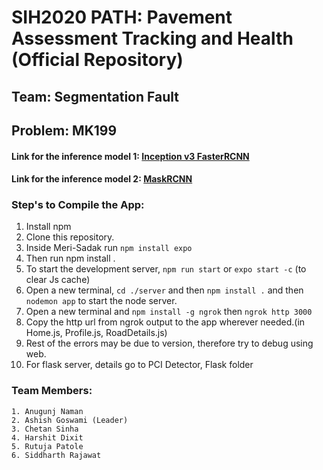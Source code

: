 # SIH2020 PATH: Pavement Assessment Tracking and Health (Official Repository)
## Team: Segmentation Fault
## Problem: MK199

#### Link for the inference model 1: [Inception v3 FasterRCNN](https://drive.google.com/file/d/1wDPMs-oruB8TvRZZWYMDSpdBt_ROcPZ1/view?usp=sharing)
#### Link for the inference model 2: [MaskRCNN](https://drive.google.com/file/d/1IN5uENGEF4VmZiG6HfqPU3SWW4dONAcb/view?usp=sharing)

### Step's to Compile the App:
1. Install npm
2. Clone this repository.
3. Inside Meri-Sadak run `npm install expo`
4. Then run npm install .
5. To start the development server, `npm run start` or `expo start -c` (to clear Js cache)
6. Open a new terminal, `cd ./server` and then `npm install .` and then `nodemon app` to start the node server.
7. Open a new terminal and `npm install -g ngrok` then `ngrok http 3000`
8. Copy the http url from ngrok output to the app wherever needed.(in Home.js, Profile.js, RoadDetails.js)
9. Rest of the errors may be due to version, therefore try to debug using web.
10. For flask server, details go to PCI Detector, Flask folder

### Team Members: 
    1. Anugunj Naman
    2. Ashish Goswami (Leader)
    3. Chetan Sinha 
    4. Harshit Dixit
    5. Rutuja Patole
    6. Siddharth Rajawat
